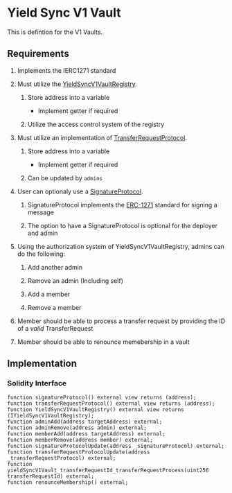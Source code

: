 # Yield Sync V1 Vault

This is defintion for the V1 Vaults.

## Requirements

1. Implements the IERC1271 standard

2. Must utilize the [YieldSyncV1VaultRegistry](./V1VaultRegistry.md).

	1. Store address into a variable
		- Implement getter if required

	2. Utilize the access control system of the registry
	
3. Must utilize an implementation of [TransferRequestProtocol](./TransferRequestProtocol.md).

	1. Store address into a variable
		- Implement getter if required
	
	2. Can be updated by `admins`

4. User can optionaly use a [SignatureProtocol](./SignatureProtocol.md).

	1. SignatureProtocol implements the [ERC-1271](https://eips.ethereum.org/EIPS/eip-1271) standard for signing a message

	2. The option to have a SignatureProtocol is optional for the deployer and admin

5. Using the authorization system of YieldSyncV1VaultRegistry, admins can do the following:
	1. Add another admin

	2. Remove an admin (Including self)
	
	3. Add a member

	4. Remove a member

6. Member should be able to process a transfer request by providing the ID of a <i>valid</i> TransferRequest

7. Member should be able to renounce memebership in a vault

## Implementation

### Solidity Interface

```solidity
function signatureProtocol() external view returns (address);
function transferRequestProtocol() external view returns (address);
function YieldSyncV1VaultRegistry() external view returns (IYieldSyncV1VaultRegistry);
function adminAdd(address targetAddress) external;
function adminRemove(address admin) external;
function memberAdd(address targetAddress) external;
function memberRemove(address member) external;
function signatureProtocolUpdate(address _signatureProtocol) external;
function transferRequestProtocolUpdate(address _transferRequestProtocol) external;
function yieldSyncV1Vault_transferRequestId_transferRequestProcess(uint256 transferRequestId) external;
function renounceMembership() external;
```
